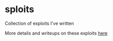 # sploits
Collection of exploits I've written

More details and writeups on these exploits [here](http://localhost:4000/tools/sploits/)
